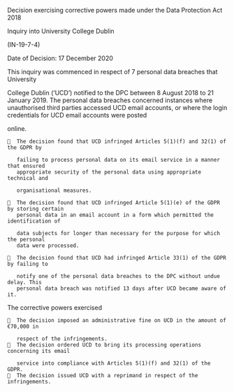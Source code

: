 Decision exercising corrective powers made under the Data Protection Act 2018

Inquiry into University College Dublin

(IN-19-7-4)

Date of Decision: 17 December 2020

This inquiry was commenced in respect of 7 personal data breaches that University

College Dublin (‘UCD’) notified to the DPC between 8 August 2018 to 21 January 2019. The
personal data breaches concerned instances where unauthorised third parties accessed
UCD email accounts, or where the login credentials for UCD email accounts were posted

online.

      The decision found that UCD infringed Articles 5(1)(f) and 32(1) of the GDPR by

       failing to process personal data on its email service in a manner that ensured
       appropriate security of the personal data using appropriate technical and

       organisational measures.

      The decision found that UCD infringed Article 5(1)(e) of the GDPR by storing certain
       personal data in an email account in a form which permitted the identification of

       data subjects for longer than necessary for the purpose for which the personal
       data were processed.

      The decision found that UCD had infringed Article 33(1) of the GDPR by failing to

       notify one of the personal data breaches to the DPC without undue delay. This
       personal data breach was notified 13 days after UCD became aware of it.

The corrective powers exercised

      The decision imposed an administrative fine on UCD in the amount of €70,000 in

       respect of the infringements.
      The decision ordered UCD to bring its processing operations concerning its email

       service into compliance with Articles 5(1)(f) and 32(1) of the GDPR.
      The decision issued UCD with a reprimand in respect of the infringements.
